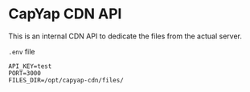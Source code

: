 # CapYap CDN API
This is an internal CDN API to dedicate the files from the actual server.

`.env` file
```
API_KEY=test
PORT=3000
FILES_DIR=/opt/capyap-cdn/files/
```
